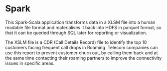 # Spark

This Spark-Scala application transforms data in a XLSM file into a human readable file format and materialises it back into 
HDFS in parquet format, so that it can be queried through SQL later for reporting or visualization.

The XSLM file is a CDR (Call Details Record) file to identify the top 10 customers facing frequent call drops in Roaming. 
Telecom companies can use this report to prevent customer churn out, by calling them back and at the same time contacting their roaming partners to improve the connectivity issues in specific areas.
 


